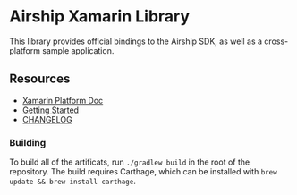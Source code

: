 # Airship Xamarin Library

This library provides official bindings to the Airship SDK, as well as a cross-platform sample application.

## Resources

- [Xamarin Platform Doc](http://docs.urbanairship.com/platform/xamarin.html)
- [Getting Started](GettingStarted.md)
- [CHANGELOG](CHANGELOG.md)

### Building

To build all of the artificats, run `./gradlew build` in the root of the repository.
The build requires Carthage, which can be installed with `brew update && brew install carthage`.
